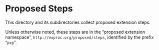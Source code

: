 # Proposed Steps

This directory and its subdirectories collect proposed extension
steps.

Unless otherwise noted, these steps are in the “proposed extension
namespace”, `http://exproc.org/proposed/steps`, identified by the
prefix “`pxp`”.
